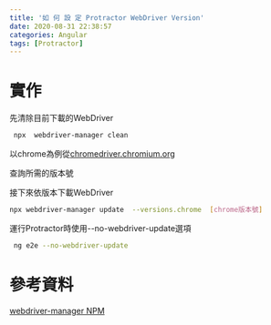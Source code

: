 ```yaml
---
title: '如 何 設 定 Protractor WebDriver Version'
date: 2020-08-31 22:38:57
categories: Angular
tags: [Protractor]
---
```

# 實作
先清除目前下載的WebDriver
 
```bash 
 npx  webdriver-manager clean
```
 
以chrome為例從[chromedriver.chromium.org](http://chromedriver.chromium.org/)
 
查詢所需的版本號
 
接下來依版本下載WebDriver
 
```bash
npx webdriver-manager update  --versions.chrome  [chrome版本號]
```
 
運行Protractor時使用--no-webdriver-update選項
 
```bash
 ng e2e --no-webdriver-update
```

# 參考資料
[webdriver-manager NPM](https://www.npmjs.com/package/webdriver-manager)
